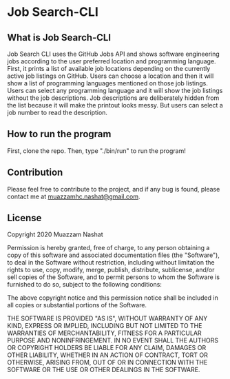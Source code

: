 # Job Search-CLI

## What is Job Search-CLI

Job Search CLI uses the GitHub Jobs API and shows software engineering jobs according to the user preferred location and programming language. First, it prints a list of available job locations depending on the currently active job listings on GitHub. Users can choose a location and then it will show a list of programming languages mentioned on those job listings. Users can select any programming language and it will show the job listings without the job descriptions. Job descriptions are deliberately hidden from the list because it will make the printout looks messy. But users can select a job number to read the description.

## How to run the program

First, clone the repo. Then, type "./bin/run" to run the program!

## Contribution

Please feel free to contribute to the project, and if any bug is found, please contact me at muazzamhc.nashat@gmail.com.

## License


Copyright 2020 Muazzam Nashat

Permission is hereby granted, free of charge, to any person obtaining a copy of this software and associated documentation files (the "Software"), to deal in the Software without restriction, including without limitation the rights to use, copy, modify, merge, publish, distribute, sublicense, and/or sell copies of the Software, and to permit persons to whom the Software is furnished to do so, subject to the following conditions:

The above copyright notice and this permission notice shall be included in all copies or substantial portions of the Software.

THE SOFTWARE IS PROVIDED "AS IS", WITHOUT WARRANTY OF ANY KIND, EXPRESS OR IMPLIED, INCLUDING BUT NOT LIMITED TO THE WARRANTIES OF MERCHANTABILITY, FITNESS FOR A PARTICULAR PURPOSE AND NONINFRINGEMENT. IN NO EVENT SHALL THE AUTHORS OR COPYRIGHT HOLDERS BE LIABLE FOR ANY CLAIM, DAMAGES OR OTHER LIABILITY, WHETHER IN AN ACTION OF CONTRACT, TORT OR OTHERWISE, ARISING FROM, OUT OF OR IN CONNECTION WITH THE SOFTWARE OR THE USE OR OTHER DEALINGS IN THE SOFTWARE.


